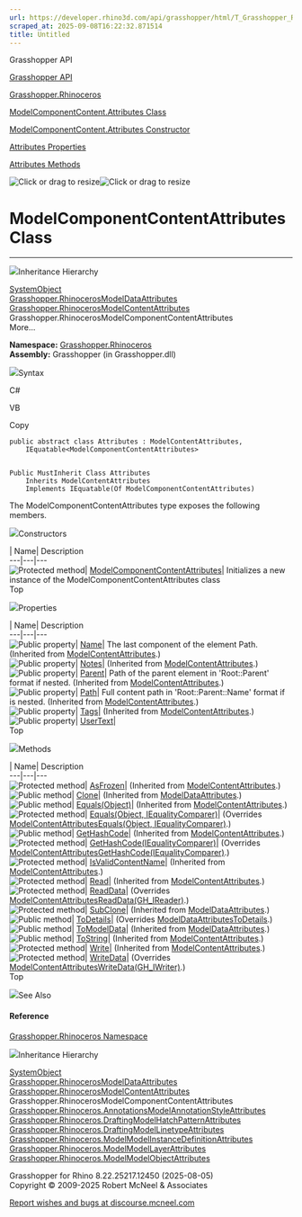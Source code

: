 ```yaml
---
url: https://developer.rhino3d.com/api/grasshopper/html/T_Grasshopper_Rhinoceros_ModelComponentContent_Attributes.htm
scraped_at: 2025-09-08T16:22:32.871514
title: Untitled
---
```


Grasshopper API

[Grasshopper API](../html/723c01da-9986-4db2-8f53-6f3a7494df75.htm
"Grasshopper API")

[Grasshopper.Rhinoceros](../html/N_Grasshopper_Rhinoceros.htm
"Grasshopper.Rhinoceros")

[ModelComponentContent.Attributes
Class](../html/T_Grasshopper_Rhinoceros_ModelComponentContent_Attributes.htm
"ModelComponentContent.Attributes Class")

[ModelComponentContent.Attributes Constructor
](../html/M_Grasshopper_Rhinoceros_ModelComponentContent_Attributes__ctor.htm
"ModelComponentContent.Attributes Constructor ")

[Attributes
Properties](../html/Properties_T_Grasshopper_Rhinoceros_ModelComponentContent_Attributes.htm
"Attributes Properties")

[Attributes
Methods](../html/Methods_T_Grasshopper_Rhinoceros_ModelComponentContent_Attributes.htm
"Attributes Methods")

![Click or drag to resize](../icons/TocOpen.gif)![Click or drag to
resize](../icons/TocClose.gif)

# ModelComponentContentAttributes Class  
  
---  
  
![](../icons/SectionExpanded.png)Inheritance Hierarchy

[SystemObject](https://docs.microsoft.com/dotnet/api/system.object)  
[Grasshopper.RhinocerosModelDataAttributes](T_Grasshopper_Rhinoceros_ModelData_Attributes.htm)  
[Grasshopper.RhinocerosModelContentAttributes](T_Grasshopper_Rhinoceros_ModelContent_Attributes.htm)  
Grasshopper.RhinocerosModelComponentContentAttributes  
More...

**Namespace:** [Grasshopper.Rhinoceros](N_Grasshopper_Rhinoceros.htm)  
**Assembly:** Grasshopper (in Grasshopper.dll)

![](../icons/SectionExpanded.png)Syntax

C#

VB

Copy

    
    
    public abstract class Attributes : ModelContentAttributes, 
    	IEquatable<ModelComponentContentAttributes>
    
    
    Public MustInherit Class Attributes
    	Inherits ModelContentAttributes
    	Implements IEquatable(Of ModelComponentContentAttributes)

The ModelComponentContentAttributes type exposes the following members.

![](../icons/SectionExpanded.png)Constructors

| Name| Description  
---|---|---  
![Protected method](../icons/protmethod.gif)|
[ModelComponentContentAttributes](M_Grasshopper_Rhinoceros_ModelComponentContent_Attributes__ctor.htm)|
Initializes a new instance of the ModelComponentContentAttributes class  
Top

![](../icons/SectionExpanded.png)Properties

| Name| Description  
---|---|---  
![Public property](../icons/pubproperty.gif)|
[Name](P_Grasshopper_Rhinoceros_ModelContent_Attributes_Name.htm)|  The last
component of the element Path.  (Inherited from
[ModelContentAttributes](T_Grasshopper_Rhinoceros_ModelContent_Attributes.htm).)  
![Public property](../icons/pubproperty.gif)|
[Notes](P_Grasshopper_Rhinoceros_ModelContent_Attributes_Notes.htm)|
(Inherited from
[ModelContentAttributes](T_Grasshopper_Rhinoceros_ModelContent_Attributes.htm).)  
![Public property](../icons/pubproperty.gif)|
[Parent](P_Grasshopper_Rhinoceros_ModelContent_Attributes_Parent.htm)|  Path
of the parent element in 'Root::Parent' format if nested.  (Inherited from
[ModelContentAttributes](T_Grasshopper_Rhinoceros_ModelContent_Attributes.htm).)  
![Public property](../icons/pubproperty.gif)|
[Path](P_Grasshopper_Rhinoceros_ModelContent_Attributes_Path.htm)|  Full
content path in 'Root::Parent::Name' format if is nested.  (Inherited from
[ModelContentAttributes](T_Grasshopper_Rhinoceros_ModelContent_Attributes.htm).)  
![Public property](../icons/pubproperty.gif)|
[Tags](P_Grasshopper_Rhinoceros_ModelContent_Attributes_Tags.htm)|  (Inherited
from
[ModelContentAttributes](T_Grasshopper_Rhinoceros_ModelContent_Attributes.htm).)  
![Public property](../icons/pubproperty.gif)|
[UserText](P_Grasshopper_Rhinoceros_ModelComponentContent_Attributes_UserText.htm)|  
Top

![](../icons/SectionExpanded.png)Methods

| Name| Description  
---|---|---  
![Protected method](../icons/protmethod.gif)|
[AsFrozen](M_Grasshopper_Rhinoceros_ModelContent_Attributes_AsFrozen.htm)|
(Inherited from
[ModelContentAttributes](T_Grasshopper_Rhinoceros_ModelContent_Attributes.htm).)  
![Public method](../icons/pubmethod.gif)|
[Clone](M_Grasshopper_Rhinoceros_ModelData_Attributes_Clone.htm)|  (Inherited
from
[ModelDataAttributes](T_Grasshopper_Rhinoceros_ModelData_Attributes.htm).)  
![Public method](../icons/pubmethod.gif)|
[Equals(Object)](M_Grasshopper_Rhinoceros_ModelContent_Attributes_Equals.htm)|
(Inherited from
[ModelContentAttributes](T_Grasshopper_Rhinoceros_ModelContent_Attributes.htm).)  
![Protected method](../icons/protmethod.gif)| [Equals(Object,
IEqualityComparer)](M_Grasshopper_Rhinoceros_ModelComponentContent_Attributes_Equals.htm)|
(Overrides [ModelContentAttributesEquals(Object,
IEqualityComparer)](M_Grasshopper_Rhinoceros_ModelContent_Attributes_Equals_1.htm).)  
![Public method](../icons/pubmethod.gif)|
[GetHashCode](M_Grasshopper_Rhinoceros_ModelContent_Attributes_GetHashCode.htm)|
(Inherited from
[ModelContentAttributes](T_Grasshopper_Rhinoceros_ModelContent_Attributes.htm).)  
![Protected method](../icons/protmethod.gif)|
[GetHashCode(IEqualityComparer)](M_Grasshopper_Rhinoceros_ModelComponentContent_Attributes_GetHashCode.htm)|
(Overrides
[ModelContentAttributesGetHashCode(IEqualityComparer)](M_Grasshopper_Rhinoceros_ModelContent_Attributes_GetHashCode_1.htm).)  
![Protected method](../icons/protmethod.gif)|
[IsValidContentName](M_Grasshopper_Rhinoceros_ModelContent_Attributes_IsValidContentName.htm)|
(Inherited from
[ModelContentAttributes](T_Grasshopper_Rhinoceros_ModelContent_Attributes.htm).)  
![Protected method](../icons/protmethod.gif)|
[Read](M_Grasshopper_Rhinoceros_ModelContent_Attributes_Read.htm)|  (Inherited
from
[ModelContentAttributes](T_Grasshopper_Rhinoceros_ModelContent_Attributes.htm).)  
![Protected method](../icons/protmethod.gif)|
[ReadData](M_Grasshopper_Rhinoceros_ModelComponentContent_Attributes_ReadData.htm)|
(Overrides
[ModelContentAttributesReadData(GH_IReader)](M_Grasshopper_Rhinoceros_ModelContent_Attributes_ReadData.htm).)  
![Protected method](../icons/protmethod.gif)|
[SubClone](M_Grasshopper_Rhinoceros_ModelData_Attributes_SubClone.htm)|
(Inherited from
[ModelDataAttributes](T_Grasshopper_Rhinoceros_ModelData_Attributes.htm).)  
![Public method](../icons/pubmethod.gif)|
[ToDetails](M_Grasshopper_Rhinoceros_ModelComponentContent_Attributes_ToDetails.htm)|
(Overrides
[ModelDataAttributesToDetails](M_Grasshopper_Rhinoceros_ModelData_Attributes_ToDetails.htm).)  
![Public method](../icons/pubmethod.gif)|
[ToModelData](M_Grasshopper_Rhinoceros_ModelData_Attributes_ToModelData.htm)|
(Inherited from
[ModelDataAttributes](T_Grasshopper_Rhinoceros_ModelData_Attributes.htm).)  
![Public method](../icons/pubmethod.gif)|
[ToString](M_Grasshopper_Rhinoceros_ModelContent_Attributes_ToString.htm)|
(Inherited from
[ModelContentAttributes](T_Grasshopper_Rhinoceros_ModelContent_Attributes.htm).)  
![Protected method](../icons/protmethod.gif)|
[Write](M_Grasshopper_Rhinoceros_ModelContent_Attributes_Write.htm)|
(Inherited from
[ModelContentAttributes](T_Grasshopper_Rhinoceros_ModelContent_Attributes.htm).)  
![Protected method](../icons/protmethod.gif)|
[WriteData](M_Grasshopper_Rhinoceros_ModelComponentContent_Attributes_WriteData.htm)|
(Overrides
[ModelContentAttributesWriteData(GH_IWriter)](M_Grasshopper_Rhinoceros_ModelContent_Attributes_WriteData.htm).)  
Top

![](../icons/SectionExpanded.png)See Also

#### Reference

[Grasshopper.Rhinoceros Namespace](N_Grasshopper_Rhinoceros.htm)

![](../icons/SectionExpanded.png)Inheritance Hierarchy

[SystemObject](https://docs.microsoft.com/dotnet/api/system.object)  
[Grasshopper.RhinocerosModelDataAttributes](T_Grasshopper_Rhinoceros_ModelData_Attributes.htm)  
[Grasshopper.RhinocerosModelContentAttributes](T_Grasshopper_Rhinoceros_ModelContent_Attributes.htm)  
Grasshopper.RhinocerosModelComponentContentAttributes  
[Grasshopper.Rhinoceros.AnnotationsModelAnnotationStyleAttributes](T_Grasshopper_Rhinoceros_Annotations_ModelAnnotationStyle_Attributes.htm)  
[Grasshopper.Rhinoceros.DraftingModelHatchPatternAttributes](T_Grasshopper_Rhinoceros_Drafting_ModelHatchPattern_Attributes.htm)  
[Grasshopper.Rhinoceros.DraftingModelLinetypeAttributes](T_Grasshopper_Rhinoceros_Drafting_ModelLinetype_Attributes.htm)  
[Grasshopper.Rhinoceros.ModelModelInstanceDefinitionAttributes](T_Grasshopper_Rhinoceros_Model_ModelInstanceDefinition_Attributes.htm)  
[Grasshopper.Rhinoceros.ModelModelLayerAttributes](T_Grasshopper_Rhinoceros_Model_ModelLayer_Attributes.htm)  
[Grasshopper.Rhinoceros.ModelModelObjectAttributes](T_Grasshopper_Rhinoceros_Model_ModelObject_Attributes.htm)  

Grasshopper for Rhino 8.22.25217.12450 (2025-08-05)  
Copyright © 2009-2025 Robert McNeel & Associates

[Report wishes and bugs at
discourse.mcneel.com](https://discourse.mcneel.com/c/grasshopper)

